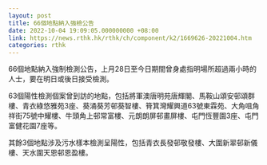 ```yaml
---
layout: post
title: 66個地點納入強檢公告
date: 2022-10-04 19:09:05.000000000 +08:00
link: https://news.rthk.hk/rthk/ch/component/k2/1669626-20221004.htm
categories: rthk
---
```


66個地點納入強制檢測公告，上月28日至今日期間曾身處指明場所超過兩小時的人士，要在明日或後日接受檢測。

63個陽性檢測個案曾到訪的地點，包括將軍澳唐明苑唐輝閣、馬鞍山頌安邨頌群樓、青衣綠悠雅苑3座、葵涌葵芳邨葵智樓、筲箕灣耀興道63號東霖苑、大角咀角祥街75號中耀樓、牛頭角上邨常富樓、元朗朗屏邨畫屏樓、屯門恆豐園3座、屯門富健花園7座等。

其餘3個地點涉及污水樣本檢測呈陽性，包括青衣長發邨敬發樓、大圍新翠邨新儀樓、天水圍天恩邨恩盈樓。
